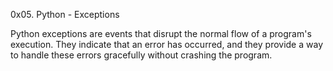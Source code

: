 0x05. Python - Exceptions

Python exceptions are events that disrupt the normal flow of a program's execution. They indicate that an error has occurred, and they provide a way to handle these errors gracefully without crashing the program.
